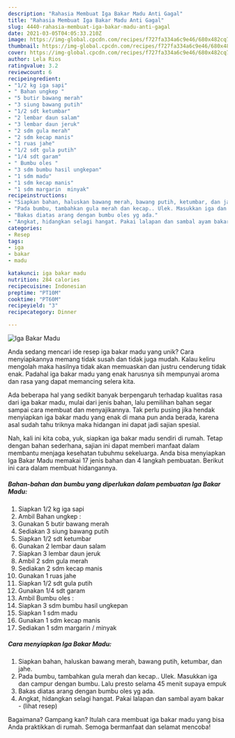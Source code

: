 ```yaml
---
description: "Rahasia Membuat Iga Bakar Madu Anti Gagal"
title: "Rahasia Membuat Iga Bakar Madu Anti Gagal"
slug: 4440-rahasia-membuat-iga-bakar-madu-anti-gagal
date: 2021-03-05T04:05:33.210Z
image: https://img-global.cpcdn.com/recipes/f727fa334a6c9e46/680x482cq70/iga-bakar-madu-foto-resep-utama.jpg
thumbnail: https://img-global.cpcdn.com/recipes/f727fa334a6c9e46/680x482cq70/iga-bakar-madu-foto-resep-utama.jpg
cover: https://img-global.cpcdn.com/recipes/f727fa334a6c9e46/680x482cq70/iga-bakar-madu-foto-resep-utama.jpg
author: Lela Rios
ratingvalue: 3.2
reviewcount: 6
recipeingredient:
- "1/2 kg iga sapi"
- " Bahan ungkep "
- "5 butir bawang merah"
- "3 siung bawang putih"
- "1/2 sdt ketumbar"
- "2 lembar daun salam"
- "3 lembar daun jeruk"
- "2 sdm gula merah"
- "2 sdm kecap manis"
- "1 ruas jahe"
- "1/2 sdt gula putih"
- "1/4 sdt garam"
- " Bumbu oles "
- "3 sdm bumbu hasil ungkepan"
- "1 sdm madu"
- "1 sdm kecap manis"
- "1 sdm margarin  minyak"
recipeinstructions:
- "Siapkan bahan, haluskan bawang merah, bawang putih, ketumbar, dan jahe."
- "Pada bumbu, tambahkan gula merah dan kecap.. Ulek. Masukkan iga dan campur dengan bumbu. Lalu presto selama 45 menit supaya empuk"
- "Bakas diatas arang dengan bumbu oles yg ada."
- "Angkat, hidangkan selagi hangat. Pakai lalapan dan sambal ayam bakar           (lihat resep)"
categories:
- Resep
tags:
- iga
- bakar
- madu

katakunci: iga bakar madu 
nutrition: 284 calories
recipecuisine: Indonesian
preptime: "PT10M"
cooktime: "PT60M"
recipeyield: "3"
recipecategory: Dinner

---
```



![Iga Bakar Madu](https://img-global.cpcdn.com/recipes/f727fa334a6c9e46/680x482cq70/iga-bakar-madu-foto-resep-utama.jpg)

Anda sedang mencari ide resep iga bakar madu yang unik? Cara menyiapkannya memang tidak susah dan tidak juga mudah. Kalau keliru mengolah maka hasilnya tidak akan memuaskan dan justru cenderung tidak enak. Padahal iga bakar madu yang enak harusnya sih mempunyai aroma dan rasa yang dapat memancing selera kita.



Ada beberapa hal yang sedikit banyak berpengaruh terhadap kualitas rasa dari iga bakar madu, mulai dari jenis bahan, lalu pemilihan bahan segar sampai cara membuat dan menyajikannya. Tak perlu pusing jika hendak menyiapkan iga bakar madu yang enak di mana pun anda berada, karena asal sudah tahu triknya maka hidangan ini dapat jadi sajian spesial.


Nah, kali ini kita coba, yuk, siapkan iga bakar madu sendiri di rumah. Tetap dengan bahan sederhana, sajian ini dapat memberi manfaat dalam membantu menjaga kesehatan tubuhmu sekeluarga. Anda bisa menyiapkan Iga Bakar Madu memakai 17 jenis bahan dan 4 langkah pembuatan. Berikut ini cara dalam membuat hidangannya.

<!--inarticleads1-->

##### Bahan-bahan dan bumbu yang diperlukan dalam pembuatan Iga Bakar Madu:

1. Siapkan 1/2 kg iga sapi
1. Ambil  Bahan ungkep :
1. Gunakan 5 butir bawang merah
1. Sediakan 3 siung bawang putih
1. Siapkan 1/2 sdt ketumbar
1. Gunakan 2 lembar daun salam
1. Siapkan 3 lembar daun jeruk
1. Ambil 2 sdm gula merah
1. Sediakan 2 sdm kecap manis
1. Gunakan 1 ruas jahe
1. Siapkan 1/2 sdt gula putih
1. Gunakan 1/4 sdt garam
1. Ambil  Bumbu oles :
1. Siapkan 3 sdm bumbu hasil ungkepan
1. Siapkan 1 sdm madu
1. Gunakan 1 sdm kecap manis
1. Sediakan 1 sdm margarin / minyak




<!--inarticleads2-->

##### Cara menyiapkan Iga Bakar Madu:

1. Siapkan bahan, haluskan bawang merah, bawang putih, ketumbar, dan jahe.
1. Pada bumbu, tambahkan gula merah dan kecap.. Ulek. Masukkan iga dan campur dengan bumbu. Lalu presto selama 45 menit supaya empuk
1. Bakas diatas arang dengan bumbu oles yg ada.
1. Angkat, hidangkan selagi hangat. Pakai lalapan dan sambal ayam bakar -           (lihat resep)




Bagaimana? Gampang kan? Itulah cara membuat iga bakar madu yang bisa Anda praktikkan di rumah. Semoga bermanfaat dan selamat mencoba!
